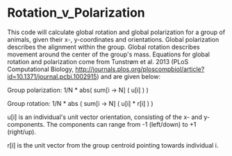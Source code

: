 # Rotation_v_Polarization
This code will calculate global rotation and global polarization for a group of animals, given their x-, y-coordinates and orientations. Global polarization describes the alignment within the group. Global rotation describes movement around the center of the group's mass. Equations for global rotation and polarization come from Tunstrøm et al. 2013 (PLoS Computational Biology, http://journals.plos.org/ploscompbiol/article?id=10.1371/journal.pcbi.1002915) and are given below:

Group polarization: 1/N * abs( sum[i -> N] ( u[i] ) ) 

Group rotation: 1/N * abs ( sum[i -> N] ( u[i] * r[i] ) )

u[i] is an individual's unit vector orientation, consisting of the x- and y-components. The components can range from -1 (left/down) to +1 (right/up). 

r[i] is the unit vector from the group centroid pointing towards individual i.

